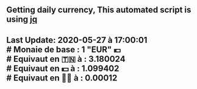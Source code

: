 ## Getting daily currency, This automated script is using [jq](https://stedolan.github.io/jq/)
## Last Update:  2020-05-27 à 17:00:01 </br># Monaie de base : 1 "EUR" 💶 </br> # Equivaut en 🇹🇳 à :  3.180024 </br> # Equivaut en 💵 à : 1.099402</br> # Equivaut en 🐱‍💻 à :  0.00012
